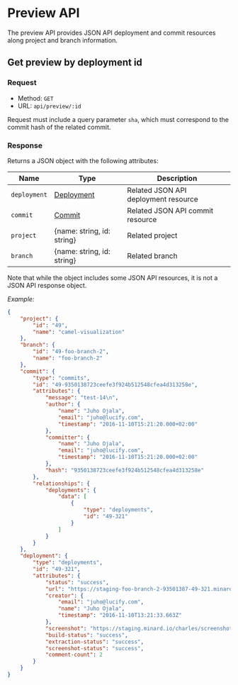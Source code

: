 
# Preview API

The preview API provides JSON API deployment and commit
resources along project and branch information.

## Get preview by deployment id

### Request

- Method: `GET`
- URL: `api/preview/:id`

Request must include a query parameter `sha`, which must correspond
to the commit hash of the related commit.

### Response

Returns a JSON object with the following attributes:

Name|Type|Description
----|----|-----------
`deployment`|[Deployment](api-deployment.md)|Related JSON API deployment resource
`commit`|[Commit](api-commit.md)|Related JSON API commit resource
`project`|{name: string, id: string}|Related project
`branch`|{name: string, id: string}|Related branch

Note that while the object includes some JSON API resources, it is not
a JSON API response object.

*Example:*
```json
{
    "project": {
        "id": "49",
        "name": "camel-visualization"
    },
    "branch": {
        "id": "49-foo-branch-2",
        "name": "foo-branch-2"
    },
    "commit": {
        "type": "commits",
        "id": "49-9350138723ceefe3f924b512548cfea4d313258e",
        "attributes": {
            "message": "test-14\n",
            "author": {
                "name": "Juho Ojala",
                "email": "juho@lucify.com",
                "timestamp": "2016-11-10T15:21:20.000+02:00"
            },
            "committer": {
                "name": "Juho Ojala",
                "email": "juho@lucify.com",
                "timestamp": "2016-11-10T15:21:20.000+02:00"
            },
            "hash": "9350138723ceefe3f924b512548cfea4d313258e"
        },
        "relationships": {
            "deployments": {
                "data": [
                    {
                        "type": "deployments",
                        "id": "49-321"
                    }
                ]
            }
        }
    },
    "deployment": {
        "type": "deployments",
        "id": "49-321",
        "attributes": {
            "status": "success",
            "url": "https://staging-foo-branch-2-93501387-49-321.minard.io",
            "creator": {
                "email": "juho@lucify.com",
                "name": "Juho Ojala",
                "timestamp": "2016-11-10T13:21:33.663Z"
            },
            "screenshot": "https://staging.minard.io/charles/screenshot/49/321?token=063d5bf3c97eeb1924b49e91bccf41b8ae7beac370d5a60da3d70c217d1834c0",
            "build-status": "success",
            "extraction-status": "success",
            "screenshot-status": "success",
            "comment-count": 2
        }
    }
}
```
